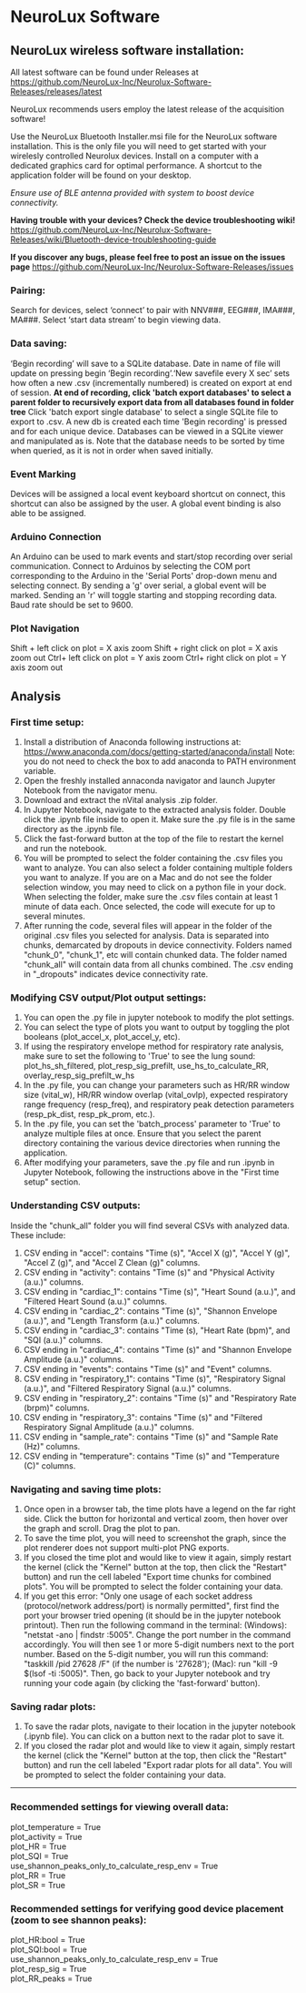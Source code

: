 # NeuroLux Software
## NeuroLux wireless software installation:
All latest software can be found under Releases at https://github.com/NeuroLux-Inc/Neurolux-Software-Releases/releases/latest

NeuroLux recommends users employ the latest release of the acquisition software!

Use the NeuroLux Bluetooth Installer.msi file for the NeuroLux software installation. This is the only file you will need to get started with your wirelesly controlled Neurolux devices. Install on a computer with a dedicated graphics card for optimal performance. A shortcut to the application folder will be found on your desktop.

*Ensure use of BLE antenna provided with system to boost device connectivity.*

**Having trouble with your devices? Check the device troubleshooting wiki!**
https://github.com/NeuroLux-Inc/Neurolux-Software-Releases/wiki/Bluetooth-device-troubleshooting-guide

**If you discover any bugs, please feel free to post an issue on the issues page** 
https://github.com/NeuroLux-Inc/Neurolux-Software-Releases/issues

### Pairing:
Search for devices, select ‘connect’ to pair with NNV###, EEG###, IMA###, MA###. Select ‘start data stream’ to begin viewing data.

### Data saving:
‘Begin recording’ will save to a SQLite database. Date in name of file will update on pressing begin ‘Begin recording’.‘New savefile every X sec’ sets how often a new .csv (incrementally numbered) is created on export at end of session. **At end of recording, click 'batch export databases' to select a parent folder to recursively export data from all databases found in folder tree** Click 'batch export single database' to select a single SQLite file to export to .csv. A new db is created each time 'Begin recording' is pressed and for each unique device. Databases can be viewed in a SQLite viewer and manipulated as is. Note that the database needs to be sorted by time when queried, as it is not in order when saved initially. 

### Event Marking
Devices will be assigned a local event keyboard shortcut on connect, this shortcut can also be assigned by the user. A global event binding is also able to be assigned.

### Arduino Connection
An Arduino can be used to mark events and start/stop recording over serial communication. Connect to Arduinos by selecting the COM port corresponding to the Arduino in the 'Serial Ports' drop-down menu and selecting connect. By sending a 'g' over serial, a global event will be marked. Sending an 'r' will toggle starting and stopping recording data. Baud rate should be set to 9600.

### Plot Navigation
Shift + left click on plot = X axis zoom
Shift + right click on plot = X axis zoom out
Ctrl+ left click on plot = Y axis zoom
Ctrl+ right click on plot = Y axis zoom out

## Analysis

### First time setup:
1. Install a distribution of Anaconda following instructions at: https://www.anaconda.com/docs/getting-started/anaconda/install
   Note: you do not need to check the box to add anaconda to PATH environment variable.
2. Open the freshly installed annaconda navigator and launch Jupyter Notebook from the navigator menu.
3. Download and extract the nVital analysis .zip folder.
4. In Jupyter Notebook, navigate to the extracted analysis folder. Double click the .ipynb file inside to open it. Make sure the .py file is in the same directory as the .ipynb file.
5. Click the fast-forward button at the top of the file to restart the kernel and run the notebook. 
6. You will be prompted to select the folder containing the .csv files you want to analyze. You can also select a folder containing multiple folders you want to analyze. If you are on a Mac and do not see the folder selection window, you may need to click on a python file in your dock. When selecting the folder, make sure the .csv files contain at least 1 minute of data each. Once selected, the code will execute for up to several minutes.
7. After running the code, several files will appear in the folder of the original .csv files you selected for analysis. Data is separated into chunks, demarcated by dropouts in device connectivity. Folders named "chunk_0", "chunk_1", etc will contain chunked data. The folder named "chunk_all" will contain data from all chunks combined. The .csv ending in "_dropouts" indicates device connectivity rate. 

### Modifying CSV output/Plot output settings:
1. You can open the .py file in jupyter notebook to modify the plot settings.
2. You can select the type of plots you want to output by toggling the plot booleans (plot_accel_x, plot_accel_y, etc).
3. If using the respiratory envelope method for respiratory rate analysis, make sure to set the following to 'True' to see the lung sound: plot_hs_sh_filtered, plot_resp_sig_prefilt, use_hs_to_calculate_RR, overlay_resp_sig_prefilt_w_hs
4. In the .py file, you can change your parameters such as HR/RR window size (vital_w), HR/RR window overlap (vital_ovlp), expected respiratory range frequency (resp_freq), and respiratory peak detection parameters (resp_pk_dist, resp_pk_prom, etc.).
5. In the .py file, you can set the 'batch_process' parameter to 'True' to analyze multiple files at once. Ensure that you select the parent directory containing the various device directories when running the application.
6. After modifying your parameters, save the .py file and run .ipynb in Jupyter Notebook, following the instructions above in the "First time setup" section.

### Understanding CSV outputs:
Inside the "chunk_all" folder you will find several CSVs with analyzed data. These include:
   1. CSV ending in "accel": contains "Time (s)", "Accel X (g)", "Accel Y (g)", "Accel Z (g)", and "Accel Z Clean (g)" columns.
   2. CSV ending in "activity": contains "Time (s)" and "Physical Activity (a.u.)" columns.
   3. CSV ending in "cardiac_1": contains "Time (s)", "Heart Sound (a.u.)", and "Filtered Heart Sound (a.u.)" columns.
   4. CSV ending in "cardiac_2": contains "Time (s)", "Shannon Envelope (a.u.)", and "Length Transform (a.u.)" columns.
   5. CSV ending in "cardiac_3": contains "Time (s), "Heart Rate (bpm)",  and "SQI (a.u.)" columns.
   6. CSV ending in "cardiac_4": contains "Time (s)" and "Shannon Envelope Amplitude (a.u.)" columns.
   7. CSV ending in "events": contains "Time (s)" and "Event" columns.
   8. CSV ending in "respiratory_1": contains "Time (s)", "Respiratory Signal (a.u.)", and "Filtered Respiratory Signal (a.u.)" columns.
   9. CSV ending in "respiratory_2": contains "Time (s)" and "Respiratory Rate (brpm)" columns.
   10. CSV ending in "respiratory_3": contains "Time (s)" and "Filtered Respiratory Signal Amplitude (a.u.)" columns.
   11. CSV ending in "sample_rate": contains "Time (s)" and "Sample Rate (Hz)" columns. 
   12. CSV ending in "temperature": contains "Time (s)" and "Temperature (C)" columns.
   
### Navigating and saving time plots:
1. Once open in a browser tab, the time plots have a legend on the far right side. Click the button for horizontal and vertical zoom, then hover over the graph and scroll. Drag the plot to pan. 
2. To save the time plot, you will need to screenshot the graph, since the plot renderer does not support multi-plot PNG exports. 
3. If you closed the time plot and would like to view it again, simply restart the kernel (click the "Kernel" button at the top, then click the "Restart" button) and run the cell labeled "Export time chunks for combined plots". You will be prompted to select the folder containing your data. 
4. If you get this error: "Only one usage of each socket address (protocol/network address/port) is normally permitted", first find the port your browser tried opening (it should be in the jupyter notebook printout). Then run the following command in the terminal: (Windows): "netstat -ano | findstr :5005". Change the port number in the command accordingly. You will then see 1 or more 5-digit numbers next to the port number. Based on the 5-digit number, you will run this command: "taskkill /pid 27628 /F" (if the number is '27628'); (Mac): run "kill -9 $(lsof -ti :5005)". Then, go back to your Jupyter notebook and try running your code again (by clicking the 'fast-forward' button). 

### Saving radar plots:
1. To save the radar plots, navigate to their location in the jupyter notebook (.ipynb file). You can click on a button next to the radar plot to save it. 
2. If you closed the radar plot and would like to view it again, simply restart the kernel (click the "Kernel" button at the top, then click the "Restart" button) and run the cell labeled "Export radar plots for all data". You will be prompted to select the folder containing your data. 

-------------------------------------------------------------------------------------------------

### Recommended settings for viewing overall data:
plot_temperature = True\
plot_activity = True\
plot_HR = True\
plot_SQI = True\
use_shannon_peaks_only_to_calculate_resp_env = True\
plot_RR = True\
plot_SR = True

### Recommended settings for verifying good device placement (zoom to see shannon peaks):
plot_HR:bool = True\
plot_SQI:bool = True\
use_shannon_peaks_only_to_calculate_resp_env = True\
plot_resp_sig = True\
plot_RR_peaks = True
